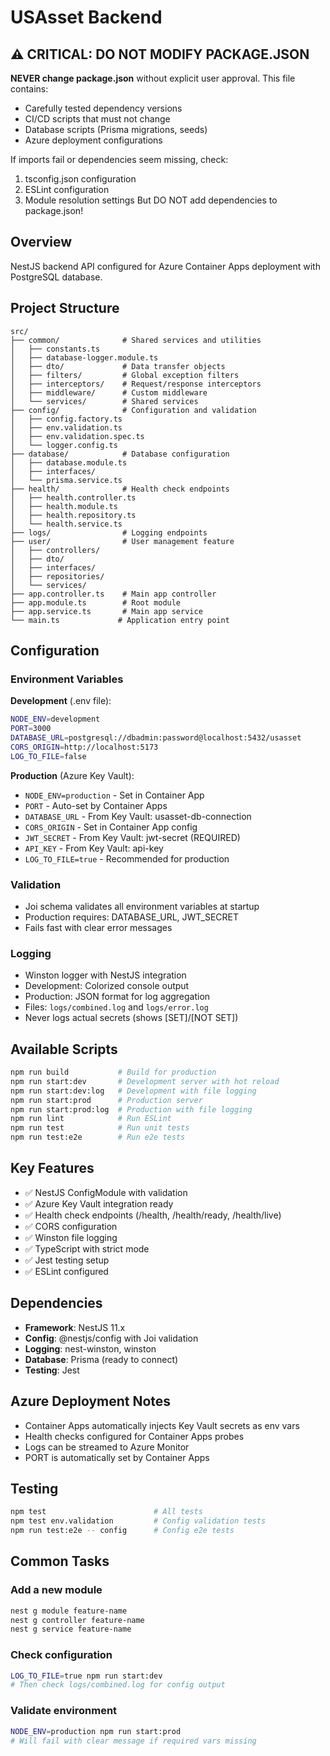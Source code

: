 <!--
  USAsset Backend API Documentation
  
  Purpose: NestJS backend configuration, architecture, and deployment guide
  Audience: Backend developers, DevOps engineers
  Last Updated: 2025-08-28
  Version: 2.1
  
  Key Sections:
  - Project Structure: Current codebase organization
  - Environment Setup: Local and production configuration
  - Database: Prisma ORM and PostgreSQL setup
  - Azure Deployment: Container Apps configuration
  - Architecture: Clean code principles and patterns
-->

# USAsset Backend

## ⚠️ CRITICAL: DO NOT MODIFY PACKAGE.JSON
**NEVER change package.json** without explicit user approval. This file contains:
- Carefully tested dependency versions
- CI/CD scripts that must not change
- Database scripts (Prisma migrations, seeds)
- Azure deployment configurations

If imports fail or dependencies seem missing, check:
1. tsconfig.json configuration
2. ESLint configuration
3. Module resolution settings
But DO NOT add dependencies to package.json!

## Overview
NestJS backend API configured for Azure Container Apps deployment with PostgreSQL database.

## Project Structure
```
src/
├── common/              # Shared services and utilities
│   ├── constants.ts
│   ├── database-logger.module.ts
│   ├── dto/             # Data transfer objects
│   ├── filters/         # Global exception filters
│   ├── interceptors/    # Request/response interceptors
│   ├── middleware/      # Custom middleware
│   └── services/        # Shared services
├── config/              # Configuration and validation
│   ├── config.factory.ts
│   ├── env.validation.ts
│   ├── env.validation.spec.ts
│   └── logger.config.ts
├── database/            # Database configuration
│   ├── database.module.ts
│   ├── interfaces/
│   └── prisma.service.ts
├── health/              # Health check endpoints
│   ├── health.controller.ts
│   ├── health.module.ts
│   ├── health.repository.ts
│   └── health.service.ts
├── logs/                # Logging endpoints
├── user/                # User management feature
│   ├── controllers/
│   ├── dto/
│   ├── interfaces/
│   ├── repositories/
│   └── services/
├── app.controller.ts    # Main app controller
├── app.module.ts        # Root module
├── app.service.ts       # Main app service
└── main.ts             # Application entry point
```

## Configuration

### Environment Variables
**Development** (.env file):
```bash
NODE_ENV=development
PORT=3000
DATABASE_URL=postgresql://dbadmin:password@localhost:5432/usasset
CORS_ORIGIN=http://localhost:5173
LOG_TO_FILE=false
```

**Production** (Azure Key Vault):
- `NODE_ENV=production` - Set in Container App
- `PORT` - Auto-set by Container Apps
- `DATABASE_URL` - From Key Vault: usasset-db-connection
- `CORS_ORIGIN` - Set in Container App config
- `JWT_SECRET` - From Key Vault: jwt-secret (REQUIRED)
- `API_KEY` - From Key Vault: api-key
- `LOG_TO_FILE=true` - Recommended for production

### Validation
- Joi schema validates all environment variables at startup
- Production requires: DATABASE_URL, JWT_SECRET
- Fails fast with clear error messages

### Logging
- Winston logger with NestJS integration
- Development: Colorized console output
- Production: JSON format for log aggregation
- Files: `logs/combined.log` and `logs/error.log`
- Never logs actual secrets (shows [SET]/[NOT SET])

## Available Scripts
```bash
npm run build           # Build for production
npm run start:dev       # Development server with hot reload
npm run start:dev:log   # Development with file logging
npm run start:prod      # Production server
npm run start:prod:log  # Production with file logging
npm run lint            # Run ESLint
npm run test            # Run unit tests
npm run test:e2e        # Run e2e tests
```

## Key Features
- ✅ NestJS ConfigModule with validation
- ✅ Azure Key Vault integration ready
- ✅ Health check endpoints (/health, /health/ready, /health/live)
- ✅ CORS configuration
- ✅ Winston file logging
- ✅ TypeScript with strict mode
- ✅ Jest testing setup
- ✅ ESLint configured

## Dependencies
- **Framework**: NestJS 11.x
- **Config**: @nestjs/config with Joi validation
- **Logging**: nest-winston, winston
- **Database**: Prisma (ready to connect)
- **Testing**: Jest

## Azure Deployment Notes
- Container Apps automatically injects Key Vault secrets as env vars
- Health checks configured for Container Apps probes
- Logs can be streamed to Azure Monitor
- PORT is automatically set by Container Apps

## Testing
```bash
npm test                        # All tests
npm test env.validation         # Config validation tests
npm run test:e2e -- config      # Config e2e tests
```

## Common Tasks

### Add a new module
```bash
nest g module feature-name
nest g controller feature-name
nest g service feature-name
```

### Check configuration
```bash
LOG_TO_FILE=true npm run start:dev
# Then check logs/combined.log for config output
```

### Validate environment
```bash
NODE_ENV=production npm run start:prod
# Will fail with clear message if required vars missing
```